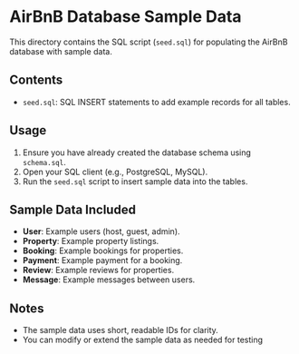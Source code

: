# AirBnB Database Sample Data

This directory contains the SQL script (`seed.sql`) for populating the AirBnB database with sample data.

## Contents

- `seed.sql`: SQL INSERT statements to add example records for all tables.

## Usage

1. Ensure you have already created the database schema using `schema.sql`.
2. Open your SQL client (e.g., PostgreSQL, MySQL).
3. Run the `seed.sql` script to insert sample data into the tables.

## Sample Data Included

- **User**: Example users (host, guest, admin).
- **Property**: Example property listings.
- **Booking**: Example bookings for properties.
- **Payment**: Example payment for a booking.
- **Review**: Example reviews for properties.
- **Message**: Example messages between users.

## Notes

- The sample data uses short, readable IDs for clarity.
- You can modify or extend the sample data as needed for testing
